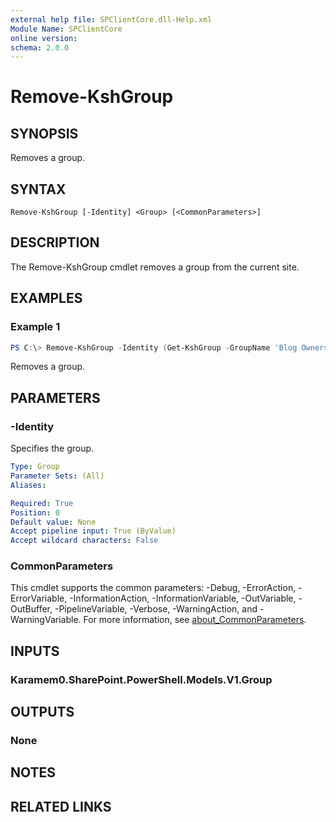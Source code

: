 ```yaml
---
external help file: SPClientCore.dll-Help.xml
Module Name: SPClientCore
online version:
schema: 2.0.0
---
```


# Remove-KshGroup

## SYNOPSIS
Removes a group.

## SYNTAX

```
Remove-KshGroup [-Identity] <Group> [<CommonParameters>]
```

## DESCRIPTION
The Remove-KshGroup cmdlet removes a group from the current site.

## EXAMPLES

### Example 1
```powershell
PS C:\> Remove-KshGroup -Identity (Get-KshGroup -GroupName 'Blog Owners')
```

Removes a group.

## PARAMETERS

### -Identity
Specifies the group.

```yaml
Type: Group
Parameter Sets: (All)
Aliases:

Required: True
Position: 0
Default value: None
Accept pipeline input: True (ByValue)
Accept wildcard characters: False
```

### CommonParameters
This cmdlet supports the common parameters: -Debug, -ErrorAction, -ErrorVariable, -InformationAction, -InformationVariable, -OutVariable, -OutBuffer, -PipelineVariable, -Verbose, -WarningAction, and -WarningVariable. For more information, see [about_CommonParameters](http://go.microsoft.com/fwlink/?LinkID=113216).

## INPUTS

### Karamem0.SharePoint.PowerShell.Models.V1.Group

## OUTPUTS

### None

## NOTES

## RELATED LINKS
